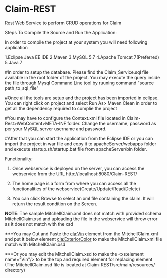 # Claim-REST
Rest Web Service to perform CRUD operations for Claim

Steps To Compile the Source and Run the Application:

In order to compile the project at your system you will need following application

1.Eclipse Java EE IDE
2.Maven
3.MySQL 5.7
4.Apache Tomcat 7(Preferred)
5.Java 7

#In order to setup the database. Please find the Claim_Service.sql file available in the root folder of the project.
  You may execute the query inside the file through Mysql Command Line tool by ruuning command "source path_to_sql_file"
  
#Once all the tools are setup and the project has been imported in eclipse. You can right click on project and select Run As> Maven Clean in order to get all the dependency required to complie the project

#You may have to configure the Context.xml file located in Claim-Rest>WebContent>META-INF folder. Change the username, password as per your MySQL server username and password.

#After that you can start the application from the Eclipse IDE or you can import the project in war file and copy it to apacheServer/webapps folder and execute startup.sh/startup.bat file from apacheServer/bin folder.

Functionality:
1. Once webservice is deployed on the server, you can access the webservice from the URL http://localhost:8080/Claim-REST/
 
2. The home page is a form from where you can access all the functionalities of the webservice(Create/Update/Read/Delete)
 
3. You can click Browse to select an xml file containing the claim. It will return the result condition on the Screen.

****NOTE****: The sample MitchellClaim.xml does not match with provided schema MitchellClaim.xsd and uploading the file in the webservice will throw error as it does not match with the xsd

***You may Cut and Paste the <cla:Vin> element from the MitchellClaim.xml and put it below element <cla:ExteriorColor> to make the MitchellClaim.xml file match with MitchellClaim.xsd

***Or you may edit the MitchellClaim.xsd to make the <xs:element name="Vin"/> to be the top and required element for <VehicleDetails> replacing element <ModelYear>
(The MitchellClaim.xsd file is located at Claim-REST/src/main/resources/ directory)
 
